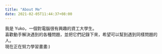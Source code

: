 ```yaml
---
title: "About Me"
date: 2021-02-05T11:44:37+08:00
---
```


我是 Yuko，一個對電腦很有興趣的資工大學生。  
喜歡動手解決遇到的各種問題，並把它們記錄下來，希望可以幫到遇到同樣問題的人。  
現在正在努力學習畫畫:)